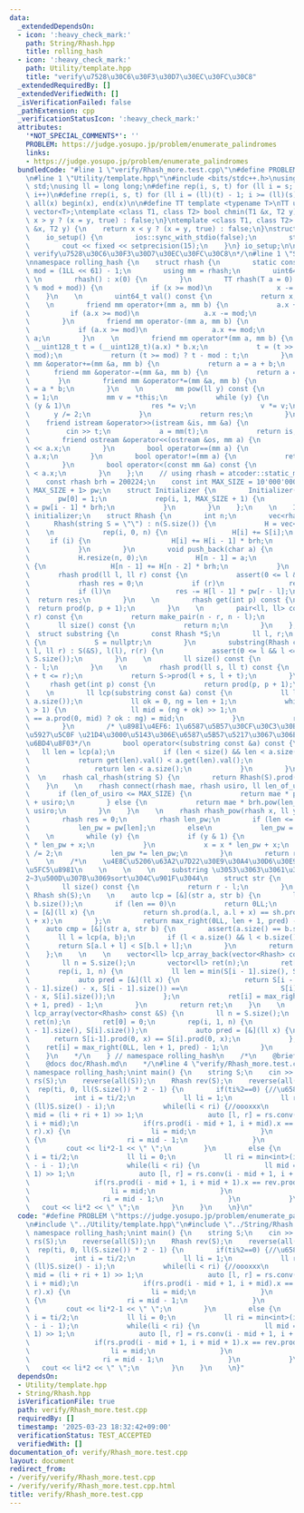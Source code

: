 ```yaml
---
data:
  _extendedDependsOn:
  - icon: ':heavy_check_mark:'
    path: String/Rhash.hpp
    title: rolling_hash
  - icon: ':heavy_check_mark:'
    path: Utility/template.hpp
    title: "verify\u7528\u30C6\u30F3\u30D7\u30EC\u30FC\u30C8"
  _extendedRequiredBy: []
  _extendedVerifiedWith: []
  _isVerificationFailed: false
  _pathExtension: cpp
  _verificationStatusIcon: ':heavy_check_mark:'
  attributes:
    '*NOT_SPECIAL_COMMENTS*': ''
    PROBLEM: https://judge.yosupo.jp/problem/enumerate_palindromes
    links:
    - https://judge.yosupo.jp/problem/enumerate_palindromes
  bundledCode: "#line 1 \"verify/Rhash_more.test.cpp\"\n#define PROBLEM \"https://judge.yosupo.jp/problem/enumerate_palindromes\"\
    \n#line 1 \"Utility/template.hpp\"\n#include <bits/stdc++.h>\nusing namespace\
    \ std;\nusing ll = long long;\n#define rep(i, s, t) for (ll i = s; i < (ll)(t);\
    \ i++)\n#define rrep(i, s, t) for (ll i = (ll)(t) - 1; i >= (ll)(s); i--)\n#define\
    \ all(x) begin(x), end(x)\n\n#define TT template <typename T>\nTT using vec =\
    \ vector<T>;\ntemplate <class T1, class T2> bool chmin(T1 &x, T2 y) {\n    return\
    \ x > y ? (x = y, true) : false;\n}\ntemplate <class T1, class T2> bool chmax(T1\
    \ &x, T2 y) {\n    return x < y ? (x = y, true) : false;\n}\nstruct io_setup {\n\
    \    io_setup() {\n        ios::sync_with_stdio(false);\n        std::cin.tie(nullptr);\n\
    \        cout << fixed << setprecision(15);\n    }\n} io_setup;\n\n/*\n@brief\
    \ verify\u7528\u30C6\u30F3\u30D7\u30EC\u30FC\u30C8\n*/\n#line 1 \"String/Rhash.hpp\"\
    \nnamespace rolling_hash {\n    struct rhash {\n        static const uint64_t\
    \ mod = (1LL << 61) - 1;\n        using mm = rhash;\n        uint64_t x;\n   \
    \ \n        rhash() : x(0) {\n        }\n        TT rhash(T a = 0) : x((__int128_t(a)\
    \ % mod + mod)) {\n            if (x >= mod)\n                x -= mod;\n    \
    \    }\n    \n        uint64_t val() const {\n            return x;\n        }\n\
    \    \n        friend mm operator+(mm a, mm b) {\n            a.x += b.x;\n  \
    \          if (a.x >= mod)\n                a.x -= mod;\n            return a;\n\
    \        }\n        friend mm operator-(mm a, mm b) {\n            a.x -= b.x;\n\
    \            if (a.x >= mod)\n                a.x += mod;\n            return\
    \ a;\n        }\n    \n        friend mm operator*(mm a, mm b) {\n           \
    \ __uint128_t t = (__uint128_t)(a.x) * b.x;\n            t = (t >> 61) + (t &\
    \ mod);\n            return (t >= mod) ? t - mod : t;\n        }\n        friend\
    \ mm &operator+=(mm &a, mm b) {\n            return a = a + b;\n        }\n  \
    \      friend mm &operator-=(mm &a, mm b) {\n            return a = a - b;\n \
    \       }\n        friend mm &operator*=(mm &a, mm b) {\n            return a\
    \ = a * b;\n        }\n    \n        mm pow(ll y) const {\n            mm res\
    \ = 1;\n            mm v = *this;\n            while (y) {\n                if\
    \ (y & 1)\n                    res *= v;\n                v *= v;\n          \
    \      y /= 2;\n            }\n            return res;\n        }\n    \n    \
    \    friend istream &operator>>(istream &is, mm &a) {\n            ll t;\n   \
    \         cin >> t;\n            a = mm(t);\n            return is;\n        }\n\
    \        friend ostream &operator<<(ostream &os, mm a) {\n            return os\
    \ << a.x;\n        }\n        bool operator==(mm a) {\n            return x ==\
    \ a.x;\n        }\n        bool operator!=(mm a) {\n            return x != a.x;\n\
    \        }\n        bool operator<(const mm &a) const {\n            return x\
    \ < a.x;\n        }\n    };\n    // using rhash = atcoder::static_modint<998244853>;\n\
    \    const rhash brh = 200224;\n    const int MAX_SIZE = 10'000'000;\n    array<rhash,\
    \ MAX_SIZE + 1> pw;\n    struct Initializer {\n        Initializer() {\n     \
    \       pw[0] = 1;\n            rep(i, 1, MAX_SIZE + 1) {\n                pw[i]\
    \ = pw[i - 1] * brh;\n            }\n        }\n    };\n    \n    Initializer\
    \ initializer;\n    struct Rhash {\n        int n;\n        vec<rhash> H;\n  \
    \      Rhash(string S = \"\") : n(S.size()) {\n            H = vec<rhash>(n, 0);\n\
    \    \n            rep(i, 0, n) {\n                H[i] += S[i];\n           \
    \     if (i) {\n                    H[i] += H[i - 1] * brh;\n                }\n\
    \            }\n        }\n        void push_back(char a) {\n            n++;\n\
    \            H.resize(n, 0);\n            H[n - 1] = a;\n            if (n - 1)\
    \ {\n                H[n - 1] += H[n - 2] * brh;\n            }\n        }\n \
    \       rhash prod(ll l, ll r) const {\n            assert(0 <= l && r <= n);\n\
    \            rhash res = 0;\n            if (r)\n                res = H[r - 1];\n\
    \            if (l)\n                res -= H[l - 1] * pw[r - l];\n          \
    \  return res;\n        }\n    \n        rhash get(int p) const {\n          \
    \  return prod(p, p + 1);\n        }\n    \n        pair<ll, ll> conv(ll l, ll\
    \ r) const {\n            return make_pair(n - r, n - l);\n        }\n    \n \
    \       ll size() const {\n            return n;\n        }\n    };\n    \n  \
    \  struct substring {\n        const Rhash *S;\n        ll l, r;\n        substring()\
    \ {\n            S = nullptr;\n        }\n        substring(Rhash const &S, ll\
    \ l, ll r) : S(&S), l(l), r(r) {\n            assert(0 <= l && l <= r && r <=\
    \ S.size());\n        }\n    \n        ll size() const {\n            return r\
    \ - l;\n        }\n    \n        rhash prod(ll s, ll t) const {\n            assert(l\
    \ + t <= r);\n            return S->prod(l + s, l + t);\n        }\n    \n   \
    \     rhash get(int p) const {\n            return prod(p, p + 1);\n        }\n\
    \    \n        ll lcp(substring const &a) const {\n            ll len = min(size(),\
    \ a.size());\n            ll ok = 0, ng = len + 1;\n            while (ng - ok\
    \ > 1) {\n                ll mid = (ng + ok) >> 1;\n                (prod(0, mid)\
    \ == a.prod(0, mid) ? ok : ng) = mid;\n            }\n            return ok;\n\
    \        }\n        /* \u8981\u4EF6: 1\u6587\u5B57\u30CF\u30C3\u30B7\u30E5\u306E\
    \u5927\u5C0F \u21D4\u3000\u5143\u306E\u6587\u5B57\u5217\u3067\u306E1\u6587\u5B57\
    \u6BD4\u8F03*/\n        bool operator<(substring const &a) const {\n         \
    \   ll len = lcp(a);\n            if (len < size() && len < a.size()) {\n    \
    \            return get(len).val() < a.get(len).val();\n            } else {\n\
    \                return len < a.size();\n            }\n        }\n    };\n  \
    \  \n    rhash cal_rhash(string S) {\n        return Rhash(S).prod(0, S.size());\n\
    \    }\n    \n    rhash connect(rhash mae, rhash usiro, ll len_of_usiro) {\n \
    \       if (len_of_usiro <= MAX_SIZE) {\n            return mae * pw[len_of_usiro]\
    \ + usiro;\n        } else {\n            return mae * brh.pow(len_of_usiro) +\
    \ usiro;\n        }\n    }\n    \n    rhash rhash_pow(rhash x, ll y, ll len) {\n\
    \        rhash res = 0;\n        rhash len_pw;\n        if (len <= MAX_SIZE)\n\
    \            len_pw = pw[len];\n        else\n            len_pw = brh.pow(len);\n\
    \    \n        while (y) {\n            if (y & 1) {\n                res = res\
    \ * len_pw + x;\n            }\n            x = x * len_pw + x;\n            y\
    \ /= 2;\n            len_pw *= len_pw;\n        }\n        return res;\n    }\n\
    \    \n    /*\n    \u4E8C\u5206\u63A2\u7D22\u30E9\u30A4\u30D6\u30E9\u30EA\u304C\
    \u5FC5\u8981\n    \n    \n    \n    substring \u3053\u3063\u3061\u306E\u65B9\u304C\
    2~3\u500D\u307B\u3069sort\u304C\u901F\u3044\n    struct str {\n        ll l, r;\n\
    \        ll size() const {\n            return r - l;\n        }\n    };\n   \
    \ Rhash sh(S);\n    \n    auto lcp = [&](str a, str b) {\n        ll len = min(a.size(),\
    \ b.size());\n        if (len == 0)\n            return 0LL;\n        auto pred\
    \ = [&](ll x) {\n            return sh.prod(a.l, a.l + x) == sh.prod(b.l, b.l\
    \ + x);\n        };\n        return max_right(0LL, len + 1, pred) - 1;\n    };\n\
    \    auto cmp = [&](str a, str b) {\n        assert(a.size() == b.size());\n \
    \       ll l = lcp(a, b);\n        if (l < a.size() && l < b.size()) {\n     \
    \       return S[a.l + l] < S[b.l + l];\n        }\n        return l < b.size();\n\
    \    };\n    \n    \n    vector<ll> lcp_array_back(vector<Rhash> const &S) {\n\
    \        ll n = S.size();\n        vector<ll> ret(n);\n        ret[0] = 0;\n \
    \       rep(i, 1, n) {\n            ll len = min(S[i - 1].size(), S[i].size());\n\
    \            auto pred = [&](ll x) {\n                return S[i - 1].prod(S[i\
    \ - 1].size() - x, S[i - 1].size()) ==\n                       S[i].prod(S[i].size()\
    \ - x, S[i].size());\n            };\n            ret[i] = max_right(0LL, len\
    \ + 1, pred) - 1;\n        }\n        return ret;\n    }\n    \n    vector<ll>\
    \ lcp_array(vector<Rhash> const &S) {\n        ll n = S.size();\n        vector<ll>\
    \ ret(n);\n        ret[0] = 0;\n        rep(i, 1, n) {\n            ll len = min(S[i\
    \ - 1].size(), S[i].size());\n            auto pred = [&](ll x) {\n          \
    \      return S[i-1].prod(0, x) == S[i].prod(0, x);\n            };\n        \
    \    ret[i] = max_right(0LL, len + 1, pred) - 1;\n        }\n        return ret;\n\
    \    }\n    */\n    } // namespace rolling_hash\n    /*\n    @brief rolling_hash\n\
    \    @docs doc/Rhash.md\n    */\n#line 4 \"verify/Rhash_more.test.cpp\"\nusing\
    \ namespace rolling_hash;\nint main() {\n    string S;\n    cin >> S;\n\n    Rhash\
    \ rs(S);\n    reverse(all(S));\n    Rhash rev(S);\n    reverse(all(S));\n\n  \
    \  rep(ti, 0, ll(S.size()) * 2 - 1) {\n        if(ti%2==0) {//\u6587\u5B57\n \
    \           int i = ti/2;\n            ll li = 1;\n            ll ri = min<int>(i+1,\
    \ (ll)S.size() - i);\n            while(li < ri) {//oooxxx\n                ll\
    \ mid = (li + ri + 1) >> 1;\n                auto [l, r] = rs.conv(i - mid + 1,\
    \ i + mid);\n                if(rs.prod(i - mid + 1, i + mid).x == rev.prod(l,\
    \ r).x) {\n                    li = mid;\n                }\n                else\
    \ {\n                    ri = mid - 1;\n                }\n            }\n   \
    \         cout << li*2-1 << \" \";\n        }\n        else {\n            int\
    \ i = ti/2;\n            ll li = 0;\n            ll ri = min<int>(i+1, (ll)S.size()\
    \ - i - 1);\n            while(li < ri) {\n                ll mid = (li + ri +\
    \ 1) >> 1;\n                auto [l, r] = rs.conv(i - mid + 1, i + mid + 1);\n\
    \                if(rs.prod(i - mid + 1, i + mid + 1).x == rev.prod(l, r).x) {\n\
    \                    li = mid;\n                }\n                else {\n  \
    \                  ri = mid - 1;\n                }\n            }\n         \
    \   cout << li*2 << \" \";\n        }\n    }\n    \n}\n"
  code: "#define PROBLEM \"https://judge.yosupo.jp/problem/enumerate_palindromes\"\
    \n#include \"../Utility/template.hpp\"\n#include \"../String/Rhash.hpp\"\nusing\
    \ namespace rolling_hash;\nint main() {\n    string S;\n    cin >> S;\n\n    Rhash\
    \ rs(S);\n    reverse(all(S));\n    Rhash rev(S);\n    reverse(all(S));\n\n  \
    \  rep(ti, 0, ll(S.size()) * 2 - 1) {\n        if(ti%2==0) {//\u6587\u5B57\n \
    \           int i = ti/2;\n            ll li = 1;\n            ll ri = min<int>(i+1,\
    \ (ll)S.size() - i);\n            while(li < ri) {//oooxxx\n                ll\
    \ mid = (li + ri + 1) >> 1;\n                auto [l, r] = rs.conv(i - mid + 1,\
    \ i + mid);\n                if(rs.prod(i - mid + 1, i + mid).x == rev.prod(l,\
    \ r).x) {\n                    li = mid;\n                }\n                else\
    \ {\n                    ri = mid - 1;\n                }\n            }\n   \
    \         cout << li*2-1 << \" \";\n        }\n        else {\n            int\
    \ i = ti/2;\n            ll li = 0;\n            ll ri = min<int>(i+1, (ll)S.size()\
    \ - i - 1);\n            while(li < ri) {\n                ll mid = (li + ri +\
    \ 1) >> 1;\n                auto [l, r] = rs.conv(i - mid + 1, i + mid + 1);\n\
    \                if(rs.prod(i - mid + 1, i + mid + 1).x == rev.prod(l, r).x) {\n\
    \                    li = mid;\n                }\n                else {\n  \
    \                  ri = mid - 1;\n                }\n            }\n         \
    \   cout << li*2 << \" \";\n        }\n    }\n    \n}"
  dependsOn:
  - Utility/template.hpp
  - String/Rhash.hpp
  isVerificationFile: true
  path: verify/Rhash_more.test.cpp
  requiredBy: []
  timestamp: '2025-03-23 18:32:42+09:00'
  verificationStatus: TEST_ACCEPTED
  verifiedWith: []
documentation_of: verify/Rhash_more.test.cpp
layout: document
redirect_from:
- /verify/verify/Rhash_more.test.cpp
- /verify/verify/Rhash_more.test.cpp.html
title: verify/Rhash_more.test.cpp
---
```

